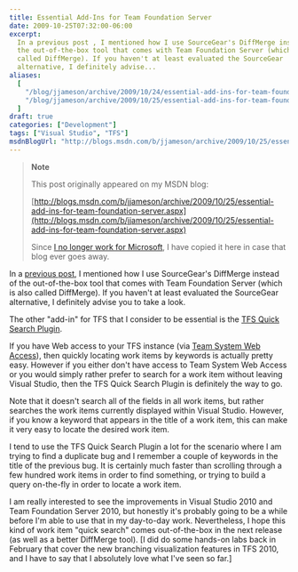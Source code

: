 ```yaml
---
title: Essential Add-Ins for Team Foundation Server
date: 2009-10-25T07:32:00-06:00
excerpt:
  In a previous post , I mentioned how I use SourceGear's DiffMerge instead of
  the out-of-the-box tool that comes with Team Foundation Server (which is also
  called DiffMerge). If you haven't at least evaluated the SourceGear
  alternative, I definitely advise...
aliases:
  [
    "/blog/jjameson/archive/2009/10/24/essential-add-ins-for-team-foundation-server.aspx",
    "/blog/jjameson/archive/2009/10/25/essential-add-ins-for-team-foundation-server.aspx",
  ]
draft: true
categories: ["Development"]
tags: ["Visual Studio", "TFS"]
msdnBlogUrl: "http://blogs.msdn.com/b/jjameson/archive/2009/10/25/essential-add-ins-for-team-foundation-server.aspx"
---
```


> **Note**
>
> This post originally appeared on my MSDN blog:
>
> [http://blogs.msdn.com/b/jjameson/archive/2009/10/25/essential-add-ins-for-team-foundation-server.aspx](http://blogs.msdn.com/b/jjameson/archive/2009/10/25/essential-add-ins-for-team-foundation-server.aspx)
>
> Since
> [I no longer work for Microsoft](/blog/jjameson/2011/09/02/last-day-with-microsoft),
> I have copied it here in case that blog ever goes away.

In a
[previous post](/blog/jjameson/2009/03/24/diffmerge-a-better-differencing-tool),
I mentioned how I use SourceGear's DiffMerge instead of the out-of-the-box tool
that comes with Team Foundation Server (which is also called DiffMerge). If you
haven't at least evaluated the SourceGear alternative, I definitely advise you
to take a look.

The other "add-in" for TFS that I consider to be essential is the
[TFS Quick Search Plugin](http://www.acorns.com.au/projects/vsaddins/).

If you have Web access to your TFS instance (via
[Team System Web Access](http://msdn.microsoft.com/en-us/teamsystem/bb980951.aspx)),
then quickly locating work items by keywords is actually pretty easy. However if
you either don't have access to Team System Web Access or you would simply
rather prefer to search for a work item without leaving Visual Studio, then the
TFS Quick Search Plugin is definitely the way to go.

Note that it doesn't search all of the fields in all work items, but rather
searches the work items currently displayed within Visual Studio. However, if
you know a keyword that appears in the title of a work item, this can make it
very easy to locate the desired work item.

I tend to use the TFS Quick Search Plugin a lot for the scenario where I am
trying to find a duplicate bug and I remember a couple of keywords in the title
of the previous bug. It is certainly much faster than scrolling through a few
hundred work items in order to find something, or trying to build a query
on-the-fly in order to locate a work item.

I am really interested to see the improvements in Visual Studio 2010 and Team
Foundation Server 2010, but honestly it's probably going to be a while before
I'm able to use that in my day-to-day work. Nevertheless, I hope this kind of
work item "quick search" comes out-of-the-box in the next release (as well as a
better DiffMerge tool). [I did do some hands-on labs back in February that cover
the new branching visualization features in TFS 2010, and I have to say that I
absolutely love what I've seen so far.]
